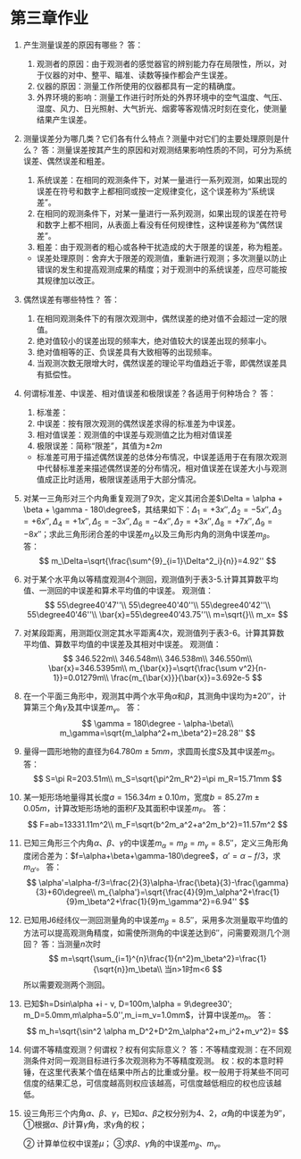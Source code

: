 # 第三章作业

1. 产生测量误差的原因有哪些？
   答：
   1. 观测者的原因：由于观测者的感觉器官的辨别能力存在局限性，所以，对于仪器的对中、整平、瞄准、读数等操作都会产生误差。
   2. 仪器的原因：测量工作所使用的仪器都具有一定的精确度。
   3. 外界环境的影响：测量工作进行时所处的外界环境中的空气温度、气压、湿度、风力、日光照射、大气折光、烟雾等客观情况时刻在变化，使测量结果产生误差。

2. 测量误差分为哪几类？它们各有什么特点？测量中对它们的主要处理原则是什么？
   答：测量误差按其产生的原因和对观测结果影响性质的不同，可分为系统误差、偶然误差和粗差。
   1. 系统误差：在相同的观测条件下，对某一量进行一系列观测，如果出现的误差在符号和数字上都相同或按一定规律变化，这个误差称为“系统误差”。
   2. 在相同的观测条件下，对某一量进行一系列观测，如果出现的误差在符号和数字上都不相同，从表面上看没有任何规律性，这种误差称为“偶然误差”。
   3. 粗差：由于观测者的粗心或各种干扰造成的大于限差的误差，称为粗差。
   - 误差处理原则：舍弃大于限差的观测值，重新进行观测；多次测量以防止错误的发生和提高观测成果的精度；对于观测中的系统误差，应尽可能按其规律加以改正。

3. 偶然误差有哪些特性？
   答：
   1. 在相同观测条件下的有限次观测中，偶然误差的绝对值不会超过一定的限值。
   2. 绝对值较小的误差出现的频率大，绝对值较大的误差出现的频率小。
   3. 绝对值相等的正、负误差具有大致相等的出现频率。
   4. 当观测次数无限增大时，偶然误差的理论平均值趋近于零，即偶然误差具有抵偿性。

4. 何谓标准差、中误差、相对值误差和极限误差？各适用于何种场合？
   答：
   1. 标准差：
   2. 中误差：按有限次观测的偶然误差求得的标准差为中误差。
   3. 相对值误差：观测值的中误差与观测值之比为相对值误差
   4. 极限误差：简称“限差”，其值为$\pm2 m$
   - 标准差可用于描述偶然误差的总体分布情况，中误差适用于在有限次观测中代替标准差来描述偶然误差的分布情况，相对值误差在误差大小与观测值成正比时适用，极限误差适用于大部分情况。

5. 对某一三角形对三个内角重复观测了9次，定义其闭合差$\Delta = \alpha + \beta + \gamma - 180\degree$，其结果如下：$\Delta_1 = +3x'', \Delta_2 = -5x'', \Delta_3 = +6x'', \Delta_4 = +1x'', \Delta_5 = -3x'', \Delta_6 = -4x'', \Delta_7 = +3x'', \Delta_8 = +7x'', \Delta_9 = -8x''$；求此三角形闭合差的中误差$m_\Delta$以及三角形内角的测角中误差$m_\beta$。
   答：
   $$
   m_\Delta=\sqrt{\frac{\sum^{9}_{i=1}\Delta^2_i}{n}}=4.92''
   $$

6. 对于某个水平角以等精度观测4个测回，观测值列于表3-5.计算其算数平均值、一测回的中误差和算术平均值的中误差。
   观测值：
   $$
   55\degree40'47''\\
   55\degree40'40''\\
   55\degree40'42''\\
   55\degree40'46''\\
   \bar{x}=55\degree40'43.75''\\
   m=\sqrt{}\\
   m_x=
   $$

7. 对某段距离，用测距仪测定其水平距离4次，观测值列于表3-6。计算其算数平均值、算数平均值的中误差及其相对中误差。
   观测值：
   $$
   346.522m\\
   346.548m\\
   346.538m\\
   346.550m\\
   \bar{x}=346.5395m\\
   m_{\bar{x}}=\sqrt{\frac{\sum v^2}{n-1}}=0.01279m\\
   \frac{m_{\bar{x}}}{\bar{x}}=3.692e-5
   $$

8. 在一个平面三角形中，观测其中两个水平角$\alpha$和$\beta$，其测角中误均为$\pm20''$，计算第三个角$\gamma$及其中误差$m_\gamma$。
   答：
   $$
   \gamma = 180\degree - \alpha-\beta\\
   m_\gamma=\sqrt{m_\alpha^2+m_\beta^2}=28.28''
   $$

9. 量得一圆形地物的直径为$64.780m\pm5mm$，求圆周长度$S$及其中误差$m_S$。
    答：
    $$
    S=\pi R=203.51m\\
    m_S=\sqrt{\pi^2m_R^2}=\pi m_R=15.71mm
    $$

10. 某一矩形场地量得其长度$a=156.34m\pm 0.10m$，宽度$b=85.27m\pm 0.05m$，计算改矩形场地的面积$F$及其面积中误差$m_F$。
    答：
    $$
    F=ab=13331.11m^2\\
    m_F=\sqrt{b^2m_a^2+a^2m_b^2}=11.57m^2
    $$

11. 已知三角形三个内角$\alpha$、$\beta$、$\gamma$的中误差$m_\alpha=m_\beta=m_\gamma=8.5''$，定义三角形角度闭合差为：$f=\alpha+\beta+\gamma-180\degree$，$\alpha'=\alpha-f/3$，求$m_{\alpha'}$。
    答：
    $$
    \alpha'=\alpha-f/3=\frac{2}{3}\alpha-\frac{\beta}{3}-\frac{\gamma}{3}+60\degree\\
    m_{\alpha'}=\sqrt{\frac{4}{9}m_\alpha^2+\frac{1}{9}m_\beta^2+\frac{1}{9}m_\gamma^2}=6.94''
    $$

12. 已知用J6经纬仪一测回测量角的中误差$m_\beta=8.5''$，采用多次测量取平均值的方法可以提高观测角精度，如需使所测角的中误差达到$6''$，问需要观测几个测回？
    答：当测量$n$次时
    $$
    m=\sqrt{\sum_{i=1}^{n}\frac{1}{n^2}m_\beta^2}=\frac{1}{\sqrt{n}}m_\beta\\
    当n>1时m<6
    $$
    所以需要观测两个测回。

13. 已知$h=Dsin\alpha +i - v, D=100m,\alpha = 9\degree30'; m_D=5.0mm,m\alpha=5.0'',m_i=m_v=1.0mm$，计算中误差$m_h$。
    答：
    $$
    m_h=\sqrt{\sin^2 \alpha m_D^2+D^2m_\alpha^2+m_i^2+m_v^2}=
    $$

14. 何谓不等精度观测？何谓权？权有何实际意义？
    答：不等精度观测：在不同观测条件对同一观测目标进行多次观测称为不等精度观测。
    权：权的本意时秤锤，在这里代表某个值在结果中所占的比重或分量。权一般用于将某些不同可信度的结果汇总，可信度越高则权应该越高，可信度越低相应的权也应该越低。

15. 设三角形三个内角$\alpha$、$\beta$、$\gamma$，已知$\alpha$、$\beta$之权分别为$4$、$2$，$\alpha$角的中误差为$9''$，  
    ①根据$\alpha$、$\beta$计算$\gamma$角，求$\gamma$角的权；

    ② 计算单位权中误差$\mu$；
    ③求$\beta$、$\gamma$角的中误差$m_\beta$、$m_\gamma$。

